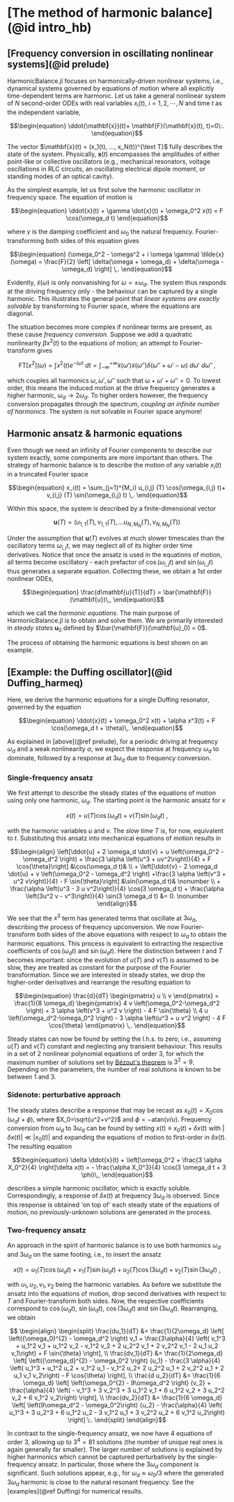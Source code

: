 # [The method of harmonic balance](@id intro_hb)

## [Frequency conversion in oscillating nonlinear systems](@id prelude)

HarmonicBalance.jl focuses on harmonically-driven nonlinear systems, i.e., dynamical systems
governed by equations of motion where all explicitly time-dependent terms are harmonic. Let us take a general nonlinear system of $N$ second-order ODEs with real variables $x_i(t)$, $i = 1,2,\cdots,N$ and time $t$ as the independent variable,

```math
\begin{equation}
  \ddot{\mathbf{x}}(t)+ \mathbf{F}(\mathbf{x}(t), t)=0\:.
\end{equation}
```

The vector $\mathbf{x}(t) = (x_1(t), ..., x_N(t))^{\text T}$ fully describes the state of the system.  Physically, $\mathbf{x}(t)$ encompasses the amplitudes of either point-like or collective oscillators (e.g., mechanical resonators, voltage oscillations in RLC circuits, an oscillating electrical dipole moment, or standing modes of an optical cavity). 

As the simplest example, let us first solve the harmonic oscillator in frequency space. The equation of motion is
```math
\begin{equation}
\ddot{x}(t) + \gamma \dot{x}(t) + \omega_0^2 x(t) = F \cos(\omega_d t)
\end{equation}
```
where $\gamma$ is the damping coefficient and $\omega_0$ the natural frequency. Fourier-transforming both sides of this equation gives
```math
\begin{equation}
(\omega_0^2 - \omega^2 + i \omega \gamma) \tilde{x}(\omega) = \frac{F}{2} \left[ \delta(\omega + \omega_d) + \delta(\omega - \omega_d) \right] \,.
\end{equation}
```
Evidently, $\tilde{x}(\omega)$ is only nonvanishing for $\omega = \pm \omega_d$. The system thus responds at the driving frequency only - the behaviour can be captured by a single harmonic. This illustrates the general point that _linear systems are exactly solvable_ by transforming to Fourier space, where the equations are diagonal.

The situation becomes more complex if nonlinear terms are present, as these cause _frequency conversion_. Suppose we add a quadratic nonlinearity $\beta x^2(t)$ to the equations of motion; an attempt to Fourier-transform gives
```math
\begin{equation}
    \text{FT}[x^2](\omega) =  \int x^2(t) e^{-i\omega t} \: dt = \int_{-\infty}^{+\infty} \tilde{x}(\omega')\tilde{x}(\omega'') \delta(\omega''+\omega'-\omega) \: d\omega' \: d\omega'' \,,
\end{equation}
```
which couples all harmonics $\omega, \omega', \omega''$ such that $\omega + \omega' + \omega'' = 0$. To lowest order, this means the induced motion at the drive frequency generates a higher harmonic, $\omega_d \rightarrow 2\omega_d$. To higher orders however, the frequency conversion propagates through the spectrum, _coupling an infinite number of harmonics_. The system is not solvable in Fourier space anymore!


## Harmonic ansatz & harmonic equations

Even though we need an infinity of Fourier components to describe our system exactly, some components are more important than others. The strategy of harmonic balance is to describe the motion of any variable $x_i(t)$ in a truncated Fourier space
```math
\begin{equation}
x_i(t) = \sum_{j=1}^{M_i} u_{i,j}  (T)  \cos(\omega_{i,j} t)+ v_{i,j} (T) \sin(\omega_{i,j} t) \,.
\end{equation}
```
Within this space, the system is described by a finite-dimensional vector
```math
\begin{equation}
\mathbf{u}(T) = (u_{1,1}(T), v_{1,1}(T), \ldots u_{N, M_N}(T), v_{N, M_N}(T))
\end{equation}
```

Under the assumption that $\mathbf{u}(T)$ evolves at much slower timescales than the oscillatory terms $\omega_{i,j} t$, we may neglect all of its higher order time derivatives. Notice that once the ansatz is used in the equations of motion, all terms become oscillatory - each prefactor of $\cos(\omega_{i,j} t)$ and $\sin(\omega_{i,j} t)$ thus generates a separate equation. Collecting these, we obtain a 1st order nonlinear ODEs,
```math
\begin{equation}
\frac{d\mathbf{u}(T)}{dT}  = \bar{\mathbf{F}} (\mathbf{u})\,,
\end{equation}
```
which we call the _harmonic equations_. The main purpose of HarmonicBalance.jl is to obtain and solve them. We are primarily interested in _steady states_ $\mathbf{u}_0$ defined by $\bar{\mathbf{F}}(\mathbf{u}_0) = 0$.

The process of obtaining the harmonic equations is best shown on an example.

## [Example: the Duffing oscillator](@id Duffing_harmeq)

Here, we derive the harmonic equations for a single Duffing resonator, governed by the equation
```math
\begin{equation}
    \ddot{x}(t) + \omega_0^2 x(t) + \alpha x^3(t) = F \cos(\omega_d t + \theta)\,.
\end{equation}
```
As explained in [above](@ref prelude), for a periodic driving at frequency $\omega_d$ and a weak nonlinearity $\alpha$, we expect the response at frequency $\omega_d$ to dominate, followed by a response at $3\omega_d$ due to frequency conversion.
	
### Single-frequency ansatz
    
We first attempt to describe the steady states of the equations of motion using only one harmonic, $\omega_d$. The starting point is the harmonic ansatz for $x$
```math
\begin{equation}
	x(t) = u(T) \cos(\omega_d t) + v(T) \sin(\omega_d t)\:,
\end{equation}
```

with the harmonic variables $u$ and $v$. The _slow time_ $T$ is, for now, equivalent to $t$. Substituting this ansatz into mechanical equations of motion results in
```math
\begin{align} 
	\left[\ddot{u} + 2 \omega_d \dot{v} + u \left(\omega_0^2 - \omega_d^2 \right) +  \frac{3 \alpha \left(u^3 + uv^2\right)}{4} + F \cos{\theta}\right] &\cos(\omega_d t)& \\
	+ \left[\ddot{v} - 2 \omega_d \dot{u} + v \left(\omega_0^2 - \omega_d^2 \right)  +\frac{3 \alpha \left(v^3 + u^2 v\right)}{4} - F \sin{\theta}\right] &\sin(\omega_d t)& \nonumber \\
	+ \frac{\alpha \left(u^3 - 3 u v^2\right)}{4} \cos(3 \omega_d t) +  \frac{\alpha \left(3u^2 v - v^3\right)}{4} \sin(3 \omega_d t) &= 0. \nonumber
\end{align}
```

We see that the $x^3$ term has generated terms that oscillate at $3\omega_d$, describing the process of frequency upconversion. We now Fourier-transform both sides of the above equations with respect to $\omega_d$ to obtain the harmonic equations. This process is equivalent to extracting the respective coefficients of $\cos(\omega_d t)$ and $\sin(\omega_d t)$. Here the distinction between $t$ and $T$ becomes important: since the evolution of $u(T)$ and $v(T)$ is assumed to be slow, they are treated as constant for the purpose of the Fourier transformation. Since we are interested in steady states, we drop the higher-order derivatives and rearrange the resulting equation to
```math
\begin{equation}
	\frac{d}{dT} \begin{pmatrix} u \\ v  \end{pmatrix} = \frac{1}{8 \omega_d} \begin{pmatrix} 4 v \left(\omega_0^2-\omega_d^2 \right) + 3 \alpha \left(v^3 + u^2 v  \right) - 4 F \sin{\theta}  \\ 4 u \left(\omega_d^2-\omega_0^2 \right)  - 3 \alpha \left(u^3 + u v^2 \right) - 4 F \cos{\theta}  \end{pmatrix} \,.
\end{equation}
```

Steady states can now be found by setting the l.h.s. to zero, i.e., assuming $u(T)$ and $v(T)$ constant and neglecting any transient behaviour. This results in a set of 2 nonlinear polynomial equations of order 3, for which the maximum number of solutions set by [Bézout's theorem](https://en.wikipedia.org/wiki/B%C3%A9zout%27s_theorem) is $3^2=9$. Depending on the parameters, the number of real solutions is known to be between 1 and 3.

### Sidenote: perturbative approach

The steady states describe a response that may be recast as $x_0(t) = X_0 \cos(\omega_d t + \phi)$, where $X_0=\sqrt{u^2+v^2}$ and $\phi=-\text{atan}(v/u)$. Frequency conversion from $\omega_d$ to $3 \omega_d$ can be found by setting $x(t) \equiv x_0(t) + \delta x(t)$ with $|\delta x(t)|\ll|x_0(t)|$ and expanding the equations of motion to first-order in $\delta x(t)$. The resulting equation
```math
\begin{equation}
    \delta \ddot{x}(t) + \left[\omega_0^2 + \frac{3 \alpha X_0^2}{4} \right]\delta x(t) = - \frac{\alpha X_0^3}{4} \cos(3 \omega_d t + 3 \phi)\,,
\end{equation}
```
describes a simple harmonic oscillator, which is exactly soluble. Correspondingly, a response of $\delta x(t)$ at frequency $3 \omega_d$ is observed. Since this response is obtained 'on top of' each steady state of the equations of motion, no previously-unknown solutions are generated in the process.
	
### Two-frequency ansatz

An approach in the spirit of harmonic balance is to use both harmonics $\omega_d$ and $3 \omega_d$ on the same footing, i.e., to insert the ansatz
```math
\begin{equation}
	x(t) = u_1(T) \cos(\omega_d t) + v_1(T) \sin(\omega_d t) + u_2(T) \cos(3 \omega_d t) + v_2(T) \sin(3\omega_d t)\:,
\end{equation}
```
with $u_1, u_2, v_1, v_2$ being the harmonic variables. As before we substitute the ansatz into the equations of motion, drop second derivatives with respect to $T$ and Fourier-transform both sides. Now, the respective coefficients correspond to $\cos(\omega_d t)$, $\sin(\omega_d t)$, $\cos(3 \omega_d t)$ and $\sin(3\omega_d t)$. Rearranging, we obtain

```math
	\begin{align}
	\begin{split}
	\frac{du_1}{dT} &=  \frac{1}{2\omega_d} \left[ \left({\omega_0}^{2} - \omega_d^2 \right) v_1 + \frac{3\alpha}{4} \left( v_1^3 + u_1^2 v_1 + u_1^2 v_2 - v_1^2 v_2 + 2 u_2^2 v_1 + 2 v_2^2 v_1 - 2 u_1 u_2 v_1\right)  + F \sin{\theta} \right],
	\\
	\frac{dv_1}{dT} &= \frac{1}{2\omega_d} \left[ \left({\omega_d}^{2} - \omega_0^2 \right) {u_1} - \frac{3 \alpha}{4} \left( u_1^3 + u_1^2 u_2 + v_1^2 u_1 - v_1^2 u_2+ 2 u_2^2 u_1 + 2 v_2^2 u_1  + 2 u_1 v_1 v_2\right) - F \cos{\theta} \right],
	\\
	\frac{d u_2}{dT} &= \frac{1}{6 \omega_d} \left[ \left(\omega_0^{2} - 9\omega_d^2 \right) {v_2} + \frac{\alpha}{4} \left( - v_1^3 + 3 v_2^3 + 3 u_1^2 v_1 + 6 u_1^2 v_2 + 3 u_2^2 v_2 + 6 v_1^2 v_2\right) \right],
	\\
	\frac{dv_2}{dT} &= \frac{1}{6 \omega_d} \left[ \left(9\omega_d^2 - \omega_0^2\right) {u_2} - \frac{\alpha}{4} \left( u_1^3 + 3 u_2^3 + 6 u_1^2 u_2 - 3 v_1^2 u_1 + 3 v_2^2 u_2 + 6 v_1^2 u_2\right) \right] \:.
	\end{split}
	\end{align}
```
In contrast to the single-frequency ansatz,  we now have 4 equations of order 3, allowing up to $3^4=81$ solutions (the number of unique real ones is again generally far smaller). The larger number of solutions is explained by higher harmonics which cannot be captured perturbatively by the single-frequency ansatz. In particular, those where the $3 \omega_d$ component is significant. Such solutions appear, e.g., for $\omega_d \approx \omega_0 / 3$ where the generated $3 \omega_d$ harmonic is close to the natural resonant frequency. See the [examples](@ref Duffing) for numerical results.
	
